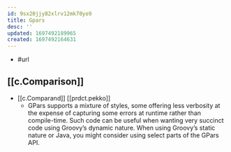```yaml
---
id: 9sx20jjy82xlrv12mk70yo9
title: Gpars
desc: ''
updated: 1697492189965
created: 1697492164631
---
```


- #url 

## [[c.Comparison]]

- [[c.Comparand]] [[prdct.pekko]]
  - GPars supports a mixture of styles, some offering less verbosity at the expense of capturing some errors at runtime rather than compile-time. Such code can be useful when wanting very succinct code using Groovy’s dynamic nature. When using Groovy’s static nature or Java, you might consider using select parts of the GPars API.